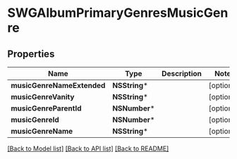 # SWGAlbumPrimaryGenresMusicGenre

## Properties
Name | Type | Description | Notes
------------ | ------------- | ------------- | -------------
**musicGenreNameExtended** | **NSString*** |  | [optional] 
**musicGenreVanity** | **NSString*** |  | [optional] 
**musicGenreParentId** | **NSNumber*** |  | [optional] 
**musicGenreId** | **NSNumber*** |  | [optional] 
**musicGenreName** | **NSString*** |  | [optional] 

[[Back to Model list]](../README.md#documentation-for-models) [[Back to API list]](../README.md#documentation-for-api-endpoints) [[Back to README]](../README.md)


